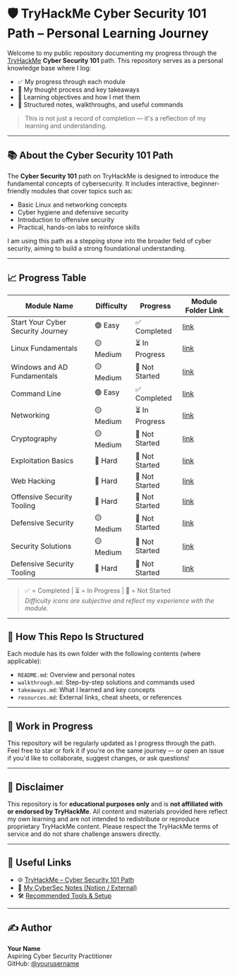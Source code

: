 # 🛡️ TryHackMe Cyber Security 101 Path – Personal Learning Journey

Welcome to my public repository documenting my progress through the [TryHackMe](https://tryhackme.com/) **Cyber Security 101** path. This repository serves as a personal knowledge base where I log:

- ✅ My progress through each module
- 🧠 My thought process and key takeaways
- 🎯 Learning objectives and how I met them
- 📂 Structured notes, walkthroughs, and useful commands

> This is not just a record of completion — it's a reflection of my learning and understanding.

---

## 📚 About the Cyber Security 101 Path

The **Cyber Security 101** path on TryHackMe is designed to introduce the fundamental concepts of cybersecurity. It includes interactive, beginner-friendly modules that cover topics such as:

- Basic Linux and networking concepts  
- Cyber hygiene and defensive security  
- Introduction to offensive security  
- Practical, hands-on labs to reinforce skills  

I am using this path as a stepping stone into the broader field of cyber security, aiming to build a strong foundational understanding.

---

## 📈 Progress Table

| Module Name | Difficulty | Progress | Module Folder Link |
|-------------|------------|----------|---------------------|
| Start Your Cyber Security Journey | 🟢 Easy | ✅ Completed | [link](./01-start-cybersecurity-journey) |
| Linux Fundamentals | 🟡 Medium | ⏳ In Progress | [link](./02-linux-fundamentals) |
| Windows and AD Fundamentals | 🟡 Medium | 🔲 Not Started | [link](./03-windows-ad-fundamentals) |
| Command Line | 🟢 Easy | ✅ Completed | [link](./04-command-line) |
| Networking | 🟡 Medium | ⏳ In Progress | [link](./05-networking) |
| Cryptography | 🟡 Medium | 🔲 Not Started | [link](./06-cryptography) |
| Exploitation Basics | 🔴 Hard | 🔲 Not Started | [link](./07-exploitation-basics) |
| Web Hacking | 🔴 Hard | 🔲 Not Started | [link](./08-web-hacking) |
| Offensive Security Tooling | 🔴 Hard | 🔲 Not Started | [link](./09-offsec-tooling) |
| Defensive Security | 🟡 Medium | 🔲 Not Started | [link](./10-defensive-security) |
| Security Solutions | 🟡 Medium | 🔲 Not Started | [link](./11-security-solutions) |
| Defensive Security Tooling | 🔴 Hard | 🔲 Not Started | [link](./12-defsec-tooling) |

> ✅ = Completed | ⏳ = In Progress | 🔲 = Not Started  
> *Difficulty icons are subjective and reflect my experience with the module.*

---

## 🧠 How This Repo Is Structured

Each module has its own folder with the following contents (where applicable):

- `README.md`: Overview and personal notes  
- `walkthrough.md`: Step-by-step solutions and commands used  
- `takeaways.md`: What I learned and key concepts  
- `resources.md`: External links, cheat sheets, or references  

---

## 🚧 Work in Progress

This repository will be regularly updated as I progress through the path. Feel free to star or fork it if you're on the same journey — or open an issue if you'd like to collaborate, suggest changes, or ask questions!

---

## 📜 Disclaimer

This repository is for **educational purposes only** and is **not affiliated with or endorsed by TryHackMe**. All content and materials provided here reflect my own learning and are not intended to redistribute or reproduce proprietary TryHackMe content. Please respect the TryHackMe terms of service and do not share challenge answers directly.

---

## 🔗 Useful Links

- 🌐 [TryHackMe – Cyber Security 101 Path](https://tryhackme.com/path/BEGINNER/cyber-security-101)
- 📓 [My CyberSec Notes (Notion / External)](https://your-notion-or-link-if-any.com)
- 🛠️ [Recommended Tools & Setup](./tools-setup.md)

---

## ✍️ Author

**Your Name**  
Aspiring Cyber Security Practitioner  
GitHub: [@yourusername](https://github.com/yourusername)
